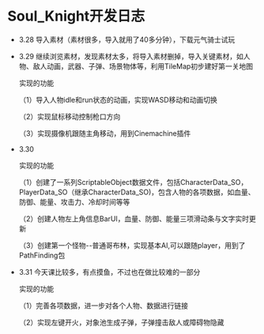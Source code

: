 # **Soul_Knight开发日志**

- 3.28   导入素材（素材很多，导入就用了40多分钟），下载元气骑士试玩

- 3.29   继续浏览素材，发现素材太多，将导入素材删掉，导入关键素材，如人物、敌人动画，武器、子弹、场景物体等，利用TileMap初步建好第一关地图

  实现的功能

  （1）导入人物idle和run状态的动画，实现WASD移动和动画切换

  （2）实现鼠标移动控制枪口方向

  （3）实现摄像机跟随主角移动，用到Cinemachine插件

  

- 3.30  

  实现的功能

  （1）创建了一系列ScriptableObject数据文件，包括CharacterData_SO，PlayerData_SO（继承CharacterData_SO)，包含人物的各项数据，如血量、防御、能量、攻击力、冷却时间等等

  （2）创建人物左上角信息BarUI，血量、防御、能量三项滑动条与文字实时更新

  （3）创建第一个怪物--普通哥布林，实现基本AI,可以跟随player，用到了PathFinding包

  

- 3.31  今天课比较多，有点摸鱼，不过也在做比较难的一部分

  实现的功能

  （1）完善各项数据，进一步对各个人物、数据进行链接

  （2）实现左键开火，对象池生成子弹，子弹撞击敌人或障碍物隐藏





